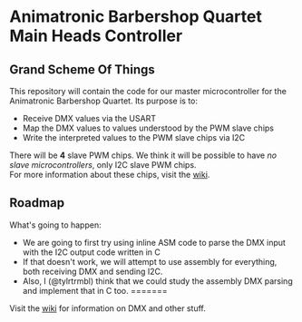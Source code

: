 Animatronic Barbershop Quartet Main Heads Controller
====================================================

Grand Scheme Of Things
----------------------

This repository will contain the code for our master microcontroller for the Animatronic Barbershop Quartet. Its purpose is to:

* Receive DMX values via the USART
* Map the DMX values to values understood by the PWM slave chips
* Write the interpreted values to the PWM slave chips via I2C

There will be __4__ slave PWM chips. We think it will be possible to have *no slave microcontrollers*, only I2C slave PWM chips.  
For more information about these chips, visit the [wiki].

Roadmap
-------

What's going to happen:

* We are going to first try using inline ASM code to parse the DMX input with the I2C output code written in C
* If that doesn't work, we will attempt to use assembly for everything, both receiving DMX and sending I2C.
* Also, I (@tylrtrmbl) think that we could study the assembly DMX parsing and implement that in C too.
=======

Visit the [wiki] for information on DMX and other stuff.

[wiki]: https://github.com/teslaworksumn/HeadMaster/wiki
